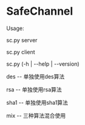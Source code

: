 # SafeChannel
Usage:

  sc.py server <port>
  
  sc.py client <host> <port> <method>
  
  sc.py (-h | --help | --version)

  <method>
  
  des -- 单独使用des算法
  
  rsa -- 单独使用rsa算法
  
  sha1 -- 单独使用sha1算法
  
  mix -- 三种算法混合使用
